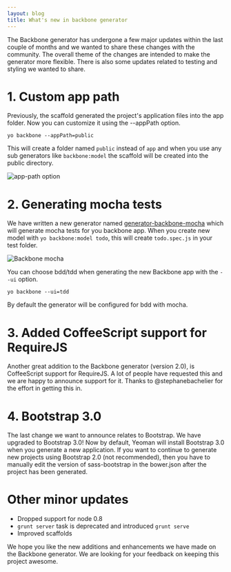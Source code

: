 ```yaml
---
layout: blog
title: What's new in backbone generator
---
```

The Backbone generator has undergone a few major updates within the last couple of months and we wanted to share these changes with the community. The overall theme of the changes are intended to make the generator more flexible. There is also some updates related to testing and styling we wanted to share.

# 1. Custom app path
Previously, the scaffold generated the project's application files into the app folder. Now you can customize it using the --appPath option.
```
yo backbone --appPath=public
```
This will create a folder named `public` instead of `app` and when you use any sub generators like `backbone:model` the scaffold will be created into the public directory.

![app-path option](/assets/img/blog/backbone-app-path.png)

# 2. Generating mocha tests
We have written a new generator named [generator-backbone-mocha](https://github.com/revathskumar/generator-backbone-mocha) which will generate mocha tests for you backbone app. When you create new model with `yo backbone:model todo`, this will create `todo.spec.js` in your test folder.

![Backbone mocha](/assets/img/blog/yo-backbone-mocha.png)

You can choose bdd/tdd when generating the new Backbone app with the `--ui` option.

```
yo backbone --ui=tdd 
```

By default the generator will be configured for bdd with mocha.

# 3. Added CoffeeScript support for RequireJS
Another great addition to the Backbone generator (version 2.0), is CoffeeScript support for RequireJS. A lot of people have requested this and we are happy to announce support for it. Thanks to @stephanebachelier for the effort in getting this in.

# 4. Bootstrap 3.0 
The last change we want to announce relates to Bootstrap. We have upgraded to Bootstrap 3.0! Now by default, Yeoman will install Bootstrap 3.0 when you generate a new application. If you want to continue to generate new projects using Bootstrap 2.0 (not recommended), then you have to manually edit the version of sass-bootstrap in the bower.json after the project has been generated.

# Other minor updates

* Dropped support for node 0.8
* `grunt server` task is deprecated and introduced `grunt serve`
* Improved scaffolds

We hope you like the new additions and enhancements we have made on the Backbone generator. We are looking for your feedback on keeping this project awesome.
